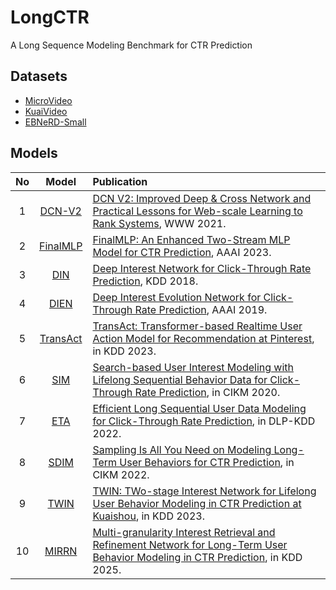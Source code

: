 # LongCTR
A Long Sequence Modeling Benchmark for CTR Prediction

## Datasets
+ [MicroVideo](https://huggingface.co/datasets/reczoo/MicroVideo1.7M_x2)
+ [KuaiVideo](https://huggingface.co/datasets/reczoo/KuaiVideo_x2)
+ [EBNeRD-Small](https://huggingface.co/datasets/reczoo/Ebnerd_small_x1)

## Models

| No  | Model                                    | Publication                                                                                                                                                                                                                                       
|:---:|:----------------------------------------:|:-------------------------------------------------------------------------------------------------------------------------------------------------------------------------------
| 1   |  [DCN-V2](./src/DCNv2.py)               | [DCN V2: Improved Deep & Cross Network and Practical Lessons for Web-scale Learning to Rank Systems](https://arxiv.org/abs/2008.13535), WWW 2021.                                                              
| 2   |  [FinalMLP](./src/FinalMLP.py)                  | [FinalMLP: An Enhanced Two-Stream MLP Model for CTR Prediction](https://arxiv.org/abs/2304.00902), AAAI 2023.    
| 3   |  [DIN](./src/DIN.py)                  | [Deep Interest Network for Click-Through Rate Prediction](https://www.kdd.org/kdd2018/accepted-papers/view/deep-interest-network-for-click-through-rate-prediction), KDD 2018.    
| 4   |  [DIEN](./src/DIEN.py)                  | [Deep Interest Evolution Network for Click-Through Rate Prediction](https://arxiv.org/abs/1809.03672), AAAI 2019.  
| 5   |  [TransAct](./TransAct.py)                  | [TransAct: Transformer-based Realtime User Action Model for Recommendation at Pinterest](https://arxiv.org/abs/2306.00248), in KDD 2023.  
| 6   |  [SIM](./src/SIM.py)                  | [Search-based User Interest Modeling with Lifelong Sequential Behavior Data for Click-Through Rate Prediction](https://arxiv.org/abs/2006.05639), in CIKM 2020.  
| 7   |  [ETA](./src/ETA.py)                  | [Efficient Long Sequential User Data Modeling for Click-Through Rate Prediction](https://arxiv.org/abs/2209.12212), in DLP-KDD 2022.  
| 8   |  [SDIM](./src/SDIM.py)                  | [Sampling Is All You Need on Modeling Long-Term User Behaviors for CTR Prediction](https://arxiv.org/abs/2205.10249), in CIKM 2022.  
| 9   |  [TWIN](./src/TWIN.py)                  | [TWIN: TWo-stage Interest Network for Lifelong User Behavior Modeling in CTR Prediction at Kuaishou](https://arxiv.org/abs/2302.02352), in KDD 2023.  
| 10   |  [MIRRN](./src/MIRRN.py)                  | [Multi-granularity Interest Retrieval and Refinement Network for Long-Term User Behavior Modeling in CTR Prediction](https://arxiv.org/abs/2411.15005), in KDD 2025.  

